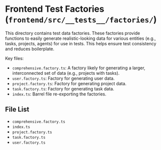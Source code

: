 # Frontend Test Factories (`frontend/src/__tests__/factories/`)

This directory contains test data factories. These factories provide functions to easily generate realistic-looking data for various entities (e.g., tasks, projects, agents) for use in tests. This helps ensure test consistency and reduces boilerplate.

Key files:

*   `comprehensive.factory.ts`: A factory likely for generating a larger, interconnected set of data (e.g., projects with tasks).
*   `user.factory.ts`: Factory for generating user data.
*   `project.factory.ts`: Factory for generating project data.
*   `task.factory.ts`: Factory for generating task data.
*   `index.ts`: Barrel file re-exporting the factories. 

<!-- File List Start -->
## File List

- `comprehensive.factory.ts`
- `index.ts`
- `project.factory.ts`
- `task.factory.ts`
- `user.factory.ts`

<!-- File List End -->
